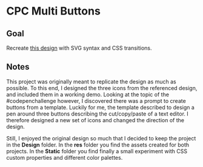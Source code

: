 # CPC Multi Buttons

<!-- ## [Live Demo]() -->

## Goal

Recreate [this design](https://dribbble.com/shots/3118647-3D-Touch-Action-Change) with SVG syntax and CSS transitions.

## Notes

This project was originally meant to replicate the design as much as possible. To this end, I designed the three icons from the referenced design, and included them in a working demo. Looking at the topic of the #codepenchallenge however, I discovered there was a prompt to create buttons from a template. Luckily for me, the template described to design a pen around three buttons describing the cut/copy/paste of a text editor. I therefore designed a new set of icons and changed the direction of the design.

Still, I enjoyed the original design so much that I decided to keep the project in the **Design** folder. In the **res** folder you find the assets created for both projects. In the **Static** folder you find finally a small experiment with CSS custom properties and different color palettes.
